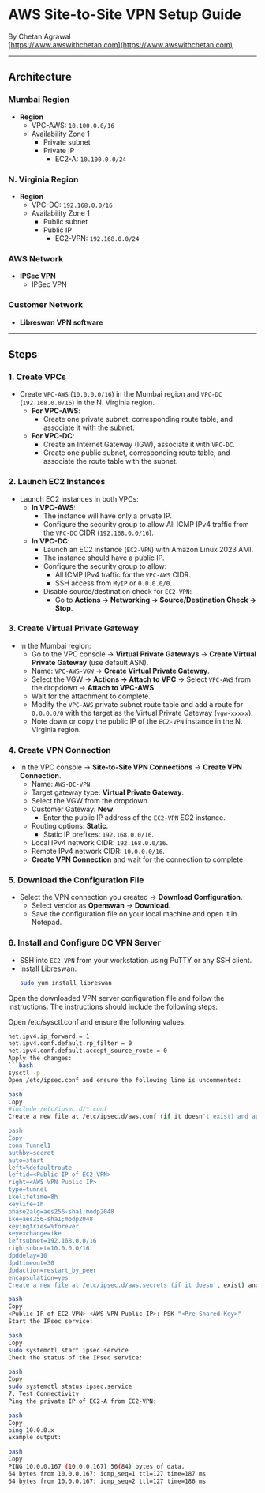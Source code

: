 # AWS Site-to-Site VPN Setup Guide

By Chetan Agrawal  
[https://www.awswithchetan.com](https://www.awswithchetan.com)

---

## Architecture

### Mumbai Region
- **Region**
  - VPC-AWS: `10.100.0.0/16`
  - Availability Zone 1
    - Private subnet
    - Private IP
      - EC2-A: `10.100.0.0/24`

### N. Virginia Region
- **Region**
  - VPC-DC: `192.168.0.0/16`
  - Availability Zone 1
    - Public subnet
    - Public IP
      - EC2-VPN: `192.168.0.0/24`

### AWS Network
- **IPSec VPN**
  - IPSec VPN

### Customer Network
- **Libreswan VPN software**

---

## Steps

### 1. Create VPCs
- Create `VPC-AWS` (`10.0.0.0/16`) in the Mumbai region and `VPC-DC` (`192.168.0.0/16`) in the N. Virginia region.
  - **For VPC-AWS**:
    - Create one private subnet, corresponding route table, and associate it with the subnet.
  - **For VPC-DC**:
    - Create an Internet Gateway (IGW), associate it with `VPC-DC`.
    - Create one public subnet, corresponding route table, and associate the route table with the subnet.

### 2. Launch EC2 Instances
- Launch EC2 instances in both VPCs:
  - **In VPC-AWS**:
    - The instance will have only a private IP.
    - Configure the security group to allow All ICMP IPv4 traffic from the `VPC-DC` CIDR (`192.168.0.0/16`).
  - **In VPC-DC**:
    - Launch an EC2 instance (`EC2-VPN`) with Amazon Linux 2023 AMI.
    - The instance should have a public IP.
    - Configure the security group to allow:
      - All ICMP IPv4 traffic for the `VPC-AWS` CIDR.
      - SSH access from `MyIP` or `0.0.0.0/0`.
    - Disable source/destination check for `EC2-VPN`:
      - Go to **Actions -> Networking -> Source/Destination Check -> Stop**.

### 3. Create Virtual Private Gateway
- In the Mumbai region:
  - Go to the VPC console -> **Virtual Private Gateways** -> **Create Virtual Private Gateway** (use default ASN).
  - Name: `VPC-AWS-VGW` -> **Create Virtual Private Gateway**.
  - Select the VGW -> **Actions -> Attach to VPC** -> Select `VPC-AWS` from the dropdown -> **Attach to VPC-AWS**.
  - Wait for the attachment to complete.
  - Modify the `VPC-AWS` private subnet route table and add a route for `0.0.0.0/0` with the target as the Virtual Private Gateway (`vgw-xxxxx`).
  - Note down or copy the public IP of the `EC2-VPN` instance in the N. Virginia region.

### 4. Create VPN Connection
- In the VPC console -> **Site-to-Site VPN Connections** -> **Create VPN Connection**.
  - Name: `AWS-DC-VPN`.
  - Target gateway type: **Virtual Private Gateway**.
  - Select the VGW from the dropdown.
  - Customer Gateway: **New**.
    - Enter the public IP address of the `EC2-VPN` EC2 instance.
  - Routing options: **Static**.
    - Static IP prefixes: `192.168.0.0/16`.
  - Local IPv4 network CIDR: `192.168.0.0/16`.
  - Remote IPv4 network CIDR: `10.0.0.0/16`.
  - **Create VPN Connection** and wait for the connection to complete.

### 5. Download the Configuration File
- Select the VPN connection you created -> **Download Configuration**.
  - Select vendor as **Openswan** -> **Download**.
  - Save the configuration file on your local machine and open it in Notepad.

### 6. Install and Configure DC VPN Server
- SSH into `EC2-VPN` from your workstation using PuTTY or any SSH client.
- Install Libreswan:
  ```bash
  sudo yum install libreswan
Open the downloaded VPN server configuration file and follow the instructions. The instructions should include the following steps:

Open /etc/sysctl.conf and ensure the following values:
  ```bash
  net.ipv4.ip_forward = 1
  net.ipv4.conf.default.rp_filter = 0
  net.ipv4.conf.default.accept_source_route = 0
Apply the changes:
  ```bash
  sysctl -p
Open /etc/ipsec.conf and ensure the following line is uncommented:

bash
Copy
#include /etc/ipsec.d/*.conf
Create a new file at /etc/ipsec.d/aws.conf (if it doesn't exist) and append the following configuration:

bash
Copy
conn Tunnel1
  authby=secret
  auto=start
  left=%defaultroute
  leftid=<Public IP of EC2-VPN>
  right=<AWS VPN Public IP>
  type=tunnel
  ikelifetime=8h
  keylife=1h
  phase2alg=aes256-sha1;modp2048
  ike=aes256-sha1;modp2048
  keyingtries=%forever
  keyexchange=ike
  leftsubnet=192.168.0.0/16
  rightsubnet=10.0.0.0/16
  dpddelay=10
  dpdtimeout=30
  dpdaction=restart_by_peer
  encapsulation=yes
Create a new file at /etc/ipsec.d/aws.secrets (if it doesn't exist) and append the following line:

bash
Copy
<Public IP of EC2-VPN> <AWS VPN Public IP>: PSK "<Pre-Shared Key>"
Start the IPsec service:

bash
Copy
sudo systemctl start ipsec.service
Check the status of the IPsec service:

bash
Copy
sudo systemctl status ipsec.service
7. Test Connectivity
Ping the private IP of EC2-A from EC2-VPN:

bash
Copy
ping 10.0.0.x
Example output:

bash
Copy
PING 10.0.0.167 (10.0.0.167) 56(84) bytes of data.
64 bytes from 10.0.0.167: icmp_seq=1 ttl=127 time=187 ms
64 bytes from 10.0.0.167: icmp_seq=2 ttl=127 time=186 ms
